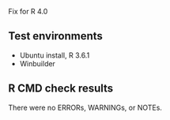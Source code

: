 Fix for R 4.0

## Test environments
* Ubuntu install, R 3.6.1
* Winbuilder

## R CMD check results
There were no ERRORs, WARNINGs, or NOTEs.
